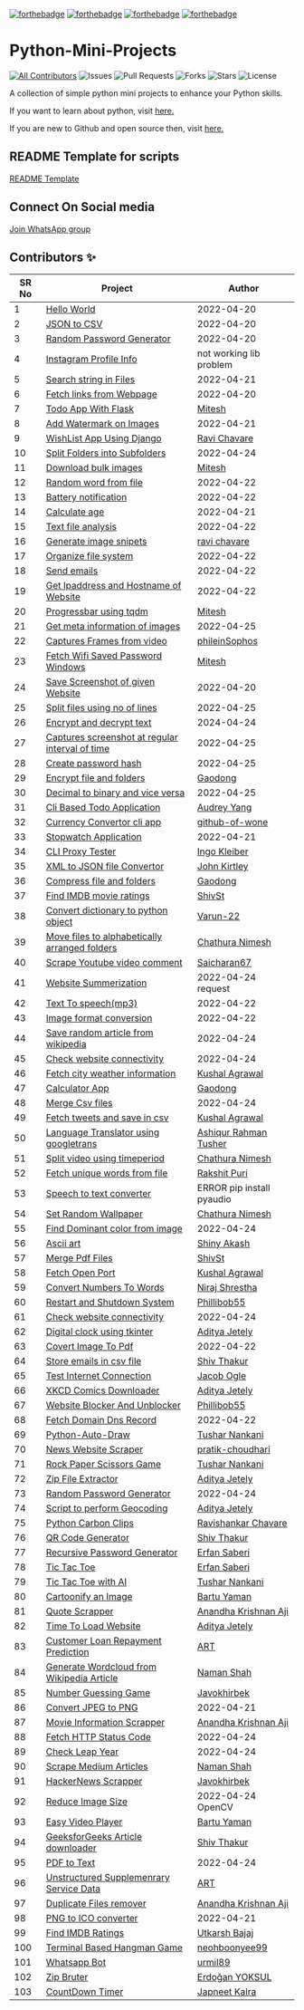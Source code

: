 <!-- ALL-CONTRIBUTORS-BADGE:START - Do not remove or modify this section -->
[![forthebadge](https://forthebadge.com/images/badges/built-by-developers.svg)](https://forthebadge.com)
[![forthebadge](https://forthebadge.com/images/badges/built-with-love.svg)](https://forthebadge.com)
[![forthebadge](https://forthebadge.com/images/badges/built-with-swag.svg)](https://forthebadge.com)
[![forthebadge](https://forthebadge.com/images/badges/made-with-python.svg)](https://forthebadge.com)

# Python-Mini-Projects

[![All Contributors](https://img.shields.io/github/contributors/Python-World/python-mini-projects)](#contributors-)
![Issues](https://img.shields.io/github/issues/Python-World/python-mini-projects)
![Pull Requests](https://img.shields.io/github/issues-pr/Python-World/python-mini-projects?)
![Forks](https://img.shields.io/github/forks/Python-World/python-mini-projects)
![Stars](https://img.shields.io/github/stars/Python-World/python-mini-projects)
![License](https://img.shields.io/github/license/Python-World/python-mini-projects)

A collection of simple python mini projects to enhance your Python skills.

If you want to learn about python, visit [here.](https://github.com/Python-World/Py-Resources)

If you are new to Github and open source then, visit [here.](https://towardsdatascience.com/getting-started-with-git-and-github-6fcd0f2d4ac6)

## README Template for scripts

[README Template](https://github.com/Python-World/python-mini-projects/blob/master/README_TEMPLATE.md)

## Connect On Social media

[Join WhatsApp group](https://chat.whatsapp.com/GlLTqQSbocLC23ntKU15O9)

## Contributors ✨

SR No   | Project | Author  
--- | --- | ---
1 | [Hello World](https://github.com/Python-World/python-mini-projects/tree/master/projects/Hello) |2022-04-20
2 | [JSON to CSV](https://github.com/Python-World/python-mini-projects/tree/master/projects/Convert_JSON_to_CSV)|2022-04-20
3 | [Random Password Generator](https://github.com/Python-World/python-mini-projects/tree/master/projects/Random_password_generator) |2022-04-20
4 | [Instagram Profile Info](https://github.com/Python-World/python-mini-projects/tree/master/projects/Instagram_profile) | not working lib problem
5 | [Search string in Files](https://github.com/Python-World/python-mini-projects/tree/master/projects/String_search_from_multiple_files) |2022-04-21
6 | [Fetch links from Webpage](https://github.com/Python-World/python-mini-projects/tree/master/projects/All_links_from_given_webpage) |2022-04-20
7 | [Todo App With Flask](https://github.com/Python-World/python-mini-projects/tree/master/projects/Todo_app) | [Mitesh](https://github.com/Mitesh2499)
8 | [Add Watermark on Images](https://github.com/Python-World/python-mini-projects/tree/master/projects/Image_watermark) |2022-04-21
9 | [WishList App Using Django](https://github.com/Python-World/python-mini-projects/tree/master/projects/WishList) | [Ravi Chavare](https://github.com/chavarera)
10 | [Split Folders into Subfolders](https://github.com/Python-World/python-mini-projects/tree/master/projects/Split_folder_into_subfolders) |2022-04-24
11 | [Download bulk images](https://github.com/Python-World/python-mini-projects/tree/master/projects/Download_images_from_website) | [Mitesh](https://github.com/Mitesh2499)
12 | [Random word from file](https://github.com/Python-World/python-mini-projects/tree/master/projects/Random_word_from_list) |2022-04-22
13 | [Battery notification](https://github.com/Python-World/python-mini-projects/tree/master/projects/Battery_notification) | 2022-04-22
14 | [Calculate age](https://github.com/Python-World/python-mini-projects/tree/master/projects/Calculate_age) |2022-04-21
15 | [Text file analysis](https://github.com/Python-World/python-mini-projects/tree/master/projects/Textfile_analysis) |2022-04-22
16 | [Generate image snipets](https://github.com/Python-World/python-mini-projects/tree/master/projects/Py_carbon_clips) | [ravi chavare](https://github.com/Python-World/)
17 | [Organize file system](https://github.com/Python-World/python-mini-projects/tree/master/projects/Organized_download_folder_with_different_categories) |2022-04-22
18 | [Send emails](https://github.com/Python-World/python-mini-projects/tree/master/projects/Send_email_from_csv) |2022-04-22
19 | [Get Ipaddress and Hostname of Website](https://github.com/Python-World/python-mini-projects/tree/master/projects/Find_out_hostname_and_ip_address) |2022-04-22
20 | [Progressbar using tqdm](https://github.com/Python-World/python-mini-projects/tree/master/projects/Terminal_progress_bar_with_images_resizing) | [Mitesh](https://github.com/Mitesh2499)
21 | [Get meta information of images](https://github.com/Python-World/python-mini-projects/tree/master/projects/Get_meta_information_of_images) |2022-04-25
22 | [Captures Frames from video](https://github.com/Python-World/python-mini-projects/tree/master/projects/Capture_Video_Frames) | [phileinSophos](https://github.com/phileinSophos/)
23 | [Fetch Wifi Saved Password Windows](https://github.com/Python-World/python-mini-projects/tree/master/projects/Get_wifi_password) |  [Mitesh](https://github.com/Mitesh2499)
24 | [Save Screenshot of given Website](https://github.com/Python-World/python-mini-projects/tree/master/projects/Snapshot_of_given_website) |2022-04-20
25 | [Split files using no of lines](https://github.com/Python-World/python-mini-projects/tree/master/projects/Split_File) |2022-04-25
26 | [Encrypt and decrypt text](https://github.com/Python-World/python-mini-projects/tree/master/projects/Encrypt_and_decrypt_text) |2024-04-24
27 | [Captures screenshot at regular interval of time](https://github.com/Python-World/python-mini-projects/tree/master/projects/capture_screenshot) |2022-04-25
28 | [Create password hash](https://github.com/Python-World/python-mini-projects/tree/master/projects/Hashing_passwords) |2022-04-25
29 | [Encrypt file and folders](https://github.com/Python-World/python-mini-projects/tree/master/projects/Create_a_script_to_encrypt_files_and_folder) | [Gaodong](https://github.com/xlgd)
30 | [Decimal to binary and vice versa](https://github.com/Python-World/python-mini-projects/tree/master/projects/Decimal_to_binary_convertor_and_vice_versa)|2022-04-25
31 | [Cli Based Todo Application](https://github.com/Python-World/python-mini-projects/tree/master/projects/Cli_todo) | [Audrey Yang](https://github.com/audrey-yang)
32 | [Currency Convertor cli app](https://github.com/Python-World/python-mini-projects/tree/master/projects/Currency_converter) | [github-of-wone](https://github.com/github-of-wone/)
33 | [Stopwatch Application](https://github.com/Python-World/python-mini-projects/tree/master/projects/Create_a_simple_stopwatch) | 2022-04-21
34 | [CLI Proxy Tester](https://github.com/Python-World/python-mini-projects/tree/master/projects/cli_proxy_tester) | [Ingo Kleiber](https://github.com/IngoKl)
35 | [XML to JSON file Convertor](https://github.com/Python-World/python-mini-projects/tree/master/projects/Convert_XML_to_JSON) | [John Kirtley](https://github.com/johnkirtley)
36 | [Compress file and folders](https://github.com/Python-World/python-mini-projects/tree/master/projects/Write_script_to_compress_folder_and_files) | [Gaodong](https://github.com/xlgd)
37 | [Find IMDB movie ratings](https://github.com/Python-World/python-mini-projects/tree/master/projects/Find_imdb_rating) | [ShivSt](https://github.com/ShivSt)
38 | [Convert dictionary to python object](https://github.com/Python-World/python-mini-projects/tree/master/projects/convert_dictionary_to_python_object) | [Varun-22](https://github.com/Varun-22)
39 | [Move files to alphabetically arranged folders](https://github.com/Python-World/python-mini-projects/tree/master/projects/Write_script_to_move_files_into_alphabetically_ordered_folder) | [Chathura Nimesh](https://github.com/kana800/)
40 | [Scrape Youtube video comment](https://github.com/Python-World/python-mini-projects/tree/master/projects/Web_scraping_a_youtube_comment) | [Saicharan67](https://github.com/Saicharan67)
41 | [Website Summerization](https://github.com/Python-World/python-mini-projects/tree/master/projects/Web_page_summation) |2022-04-24 request
42 | [Text To speech(mp3)](https://github.com/Python-World/python-mini-projects/tree/master/projects/Text_to_speech) | 2022-04-22
43 | [Image format conversion](https://github.com/Python-World/python-mini-projects/tree/master/projects/convert_Imgs) | 2022-04-22
44 | [Save random article from wikipedia](https://github.com/Python-World/python-mini-projects/tree/master/projects/Random_Wikipedia_Article) |2022-04-24
45 | [Check website connectivity](https://github.com/Python-World/python-mini-projects/tree/master/projects/Check_website_connectivity) |2022-04-24
46 | [Fetch city weather information](https://github.com/Python-World/python-mini-projects/tree/master/projects/Fetch_current_weather) | [Kushal Agrawal](https://github.com/kushal98)
47 | [Calculator App](https://github.com/Python-World/python-mini-projects/tree/master/projects/Create_calculator_app) | [Gaodong](https://github.com/xlgd)
48 | [Merge Csv files](https://github.com/Python-World/python-mini-projects/tree/master/projects/Merge_csv_files) |2022-04-24
49 | [Fetch tweets and save in csv](https://github.com/Python-World/python-mini-projects/tree/master/projects/Fetch_and_store_tweets) | [Kushal Agrawal](https://github.com/kushal98)
50 | [Language Translator using googletrans](https://github.com/Python-World/python-mini-projects/tree/master/projects/Language_translator) | [Ashiqur Rahman Tusher](https://github.com/ashikurt77)
51 | [Split video using timeperiod](https://github.com/Python-World/python-mini-projects/tree/master/projects/Split_a_video_file_by_given_time_period) | [Chathura Nimesh](https://github.com/kana800/)
52 | [Fetch unique words from file](https://github.com/Python-World/python-mini-projects/tree/master/projects/Unique_words_in_a_file) | [Rakshit Puri](https://github.com/skate1512)
53 | [Speech to text converter](https://github.com/Python-World/python-mini-projects/tree/master/projects/Speech_to_text) | ERROR pip install pyaudio
54 | [Set Random Wallpaper](https://github.com/Python-World/python-mini-projects/tree/master/projects/Write_a_script_to_download_a_random_image_from_unsplash_and_set_it_as_wallpaper) | [Chathura Nimesh](https://github.com/kana800/)
55 | [Find Dominant color from image](https://github.com/Python-World/python-mini-projects/tree/master/projects/Dominant_color) |2022-04-24
56 | [Ascii art](https://github.com/Python-World/python-mini-projects/tree/master/projects/Ascii_art) | [Shiny Akash](https://github.com/Shiny-Akash)
57 | [Merge Pdf Files](https://github.com/Python-World/python-mini-projects/tree/master/projects/Merge_pdfs) | [ShivSt](https://github.com/ShivSt)
58 | [Fetch Open Port](https://github.com/Python-World/python-mini-projects/tree/master/projects/Fetch_open_ports) | [Kushal Agrawal](https://github.com/kushal98)
59 | [Convert Numbers To Words](https://github.com/Python-World/python-mini-projects/tree/master/projects/Convert_numbers_to_word) | [Niraj Shrestha](https://github.com/CrestNiraj12)
60 | [Restart and Shutdown System](https://github.com/Python-World/python-mini-projects/tree/master/projects/Shutdown_or_restart_your_device) | [Phillibob55](https://github.com/Phillibob55)
61 | [Check website connectivity](https://github.com/Python-World/python-mini-projects/tree/master/projects/Check_website_connectivity) |2022-04-24
62 | [Digital clock using tkinter](https://github.com/Python-World/python-mini-projects/tree/master/projects/Digital_clock) | [Aditya Jetely](https://github.com/adityaj7)
63 | [Covert Image To Pdf](https://github.com/Python-World/python-mini-projects/tree/master/projects/Convert_a_image_to_pdf) |2022-04-22
64 | [Store emails in csv file](https://github.com/Python-World/python-mini-projects/tree/master/projects/Store_emails_in_csv) | [Shiv Thakur](https://github.com/ShivSt)
65 | [Test Internet Connection](https://github.com/Python-World/python-mini-projects/tree/master/projects/Internet_connection_check) | [Jacob Ogle](https://github.com/Jakeogle94)
66 | [XKCD Comics Downloader](https://github.com/Python-World/python-mini-projects/tree/master/projects/XKCD_downloader)| [Aditya Jetely](https://github.com/AdityaJ7)
67 | [Website Blocker And Unblocker](https://github.com/Python-World/python-mini-projects/tree/master/projects/Website_blocker)| [Phillibob55](https://github.com/Phillibob55)
68 | [Fetch Domain Dns Record](https://github.com/Python-World/python-mini-projects/tree/master/projects/Dns_record)| 2022-04-22
69 | [Python-Auto-Draw](https://github.com/Python-World/python-mini-projects/tree/master/projects/Python_auto_draw)| [Tushar Nankani](https://github.com/tusharnankani)
70 | [News Website Scraper](https://github.com/Python-World/python-mini-projects/tree/master/projects/News_website_scraper)| [pratik-choudhari](https://github.com/pratik-choudhari)
71 | [Rock Paper Scissors Game](https://github.com/Python-World/python-mini-projects/tree/master/projects/RockPaperScissors_Game)| [Tushar Nankani](https://github.com/tusharnankani)
72 | [Zip File Extractor](https://github.com/Python-World/python-mini-projects/tree/master/projects/Extract_zip_files)| [Aditya Jetely](https://github.com/AdityaJ7)
73 | [Random Password Generator](https://github.com/Python-World/python-mini-projects/blob/master/projects/Random_password_generator)|2022-04-24
74 | [Script to perform Geocoding](https://github.com/Python-World/python-mini-projects/tree/master/projects/Geocoding)| [Aditya Jetely](https://github.com/AdityaJ7)
75 | [Python Carbon Clips](https://github.com/Python-World/python-mini-projects/tree/master/projects/Py_carbon_clips)| [Ravishankar Chavare](https://github.com/chavarera)
76 | [QR Code Generator](https://github.com/Python-World/python-mini-projects/tree/master/projects/Qr_code_generator)| [Shiv Thakur](https://github.com/ShivSt)
77 | [Recursive Password Generator](https://github.com/Python-World/python-mini-projects/tree/master/projects/Recursive_password_generator)| [Erfan Saberi](https://github.com/erfansaberi)
78 | [Tic Tac Toe](https://github.com/Python-World/python-mini-projects/tree/master/projects/Tic_tac_toe)| [Erfan Saberi](https://github.com/erfansaberi)
79 | [Tic Tac Toe with AI](https://github.com/Python-World/python-mini-projects/tree/master/projects/Tic_tac_toe_with_ai)| [Tushar Nankani](https://github.com/tusharnankani)
80 | [Cartoonify an Image](https://github.com/Python-World/python-mini-projects/tree/master/projects/Easy_cartoonify)| [Bartu Yaman](https://github.com/brtymn)
81 | [Quote Scrapper](https://github.com/Python-World/python-mini-projects/tree/master/projects/Scrape_quotes)| [Anandha Krishnan Aji](https://github.com/anandhakrishnanaji)
82 | [Time To Load Website](https://github.com/Python-World/python-mini-projects/tree/master/projects/Time_to_load_website)| [Aditya Jetely](https://github.com/AdityaJ7)
83 | [Customer Loan Repayment Prediction](https://github.com/Python-World/python-mini-projects/tree/master/Notebooks/Customer_loan_repayment_problem)| [ART](https://github.com/Tomyzon1728)
84 | [Generate Wordcloud from Wikipedia Article](https://github.com/Python-World/python-mini-projects/tree/master/projects/Wikipedia_search_wordcloud)| [Naman Shah](https://github.com/namanshah01)
85 | [Number Guessing Game](https://github.com/Python-World/python-mini-projects/tree/master/projects/Number_guessing_game)| [Javokhirbek](https://github.com/leader2one)
86 | [Convert JPEG to PNG](https://github.com/Python-World/python-mini-projects/tree/master/projects/Convert_JPEG_to_PNG)|2022-04-21
87 | [Movie Information Scrapper](https://github.com/Python-World/python-mini-projects/tree/master/projects/Movie%20Information%20Scraper)| [Anandha Krishnan Aji](https://github.com/anandhakrishnanaji)
88 | [Fetch HTTP Status Code](https://github.com/Python-World/python-mini-projects/tree/master/projects/Fetch%20HTTP%20status%20code)|2022-04-24
89 | [Check Leap Year](https://github.com/Python-World/python-mini-projects/tree/master/projects/Leap_Year_Checker)|2022-04-24
90 | [Scrape Medium Articles](https://github.com/Python-World/python-mini-projects/tree/master/projects/Scraping%20Medium%20Articles)| [Naman Shah](https://github.com/namanshah01)
91 | [HackerNews Scrapper](https://github.com/Python-World/python-mini-projects/tree/master/projects/Scrape_Hacker_News)| [Javokhirbek](https://github.com/leader2one)
92 | [Reduce Image Size](https://github.com/Python-World/python-mini-projects/tree/master/projects/Reduce_image_file_size)|2022-04-24 OpenCV
93 | [Easy Video Player](https://github.com/Python-World/python-mini-projects/tree/master/projects/EasyVideoPlayer)| [Bartu Yaman](https://github.com/brtymn)
94 | [GeeksforGeeks Article downloader](https://github.com/Python-World/python-mini-projects/tree/master/projects/download%20GeeksForGeeks%20articles)| [Shiv Thakur](https://github.com/ShivSt)
95 | [PDF to Text](https://github.com/Python-World/python-mini-projects/tree/master/projects/convert%20pdf%20to%20text)|2022-04-24
96 | [Unstructured Supplemenrary Service Data](https://github.com/Python-World/python-mini-projects/tree/master/projects/Unstructured%20Supplemenrary%20%20Service%20Data)| [ART](https://github.com/Tomyzon1728)
97 | [Duplicate Files remover](https://github.com/Python-World/python-mini-projects/tree/master/projects/Duplicate%20files%20remover)| [Anandha Krishnan Aji](https://github.com/anandhakrishnanaji)
98 | [PNG to ICO converter](https://github.com/Python-World/python-mini-projects/tree/master/projects/convert_png_images_to_ico_format)|2022-04-21
99 | [Find IMDB Ratings](https://github.com/Python-World/python-mini-projects/tree/master/projects/Find_imdb_rating)| [Utkarsh Bajaj](https://github.com/utkarshbajaj)
100 | [Terminal Based Hangman Game](https://github.com/Python-World/python-mini-projects/tree/master/projects/Terminal_Based_Hangman_Game)| [neohboonyee99](https://github.com/neohboonyee99)
101 | [Whatsapp Bot](https://github.com/Python-World/python-mini-projects/tree/master/projects/whatsapp_Bot)| [urmil89](https://github.com/urmil89)
102 | [Zip Bruter](https://github.com/Python-World/python-mini-projects/tree/master/projects/Zip_Bruter) | [Erdoğan YOKSUL](https://www.github.com/eredotpkfr)
103 | [CountDown Timer](https://github.com/Python-World/python-mini-projects/tree/master/projects/Countdown_timer) | [Japneet Kalra](https://github.com/japneetsingh035)
